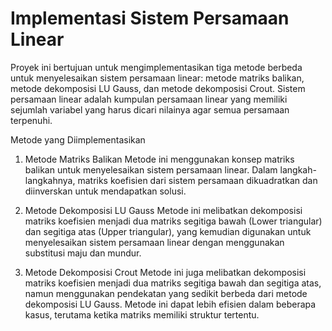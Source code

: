 <h1>Implementasi Sistem Persamaan Linear</h1>
Proyek ini bertujuan untuk mengimplementasikan tiga metode berbeda untuk menyelesaikan sistem persamaan linear: metode matriks balikan, metode dekomposisi LU Gauss, dan metode dekomposisi Crout. Sistem persamaan linear adalah kumpulan persamaan linear yang memiliki sejumlah variabel yang harus dicari nilainya agar semua persamaan terpenuhi.

Metode yang Diimplementasikan
1. Metode Matriks Balikan
Metode ini menggunakan konsep matriks balikan untuk menyelesaikan sistem persamaan linear. Dalam langkah-langkahnya, matriks koefisien dari sistem persamaan dikuadratkan dan diinverskan untuk mendapatkan solusi.

2. Metode Dekomposisi LU Gauss
Metode ini melibatkan dekomposisi matriks koefisien menjadi dua matriks segitiga bawah (Lower triangular) dan segitiga atas (Upper triangular), yang kemudian digunakan untuk menyelesaikan sistem persamaan linear dengan menggunakan substitusi maju dan mundur.

3. Metode Dekomposisi Crout
Metode ini juga melibatkan dekomposisi matriks koefisien menjadi dua matriks segitiga bawah dan segitiga atas, namun menggunakan pendekatan yang sedikit berbeda dari metode dekomposisi LU Gauss. Metode ini dapat lebih efisien dalam beberapa kasus, terutama ketika matriks memiliki struktur tertentu.
